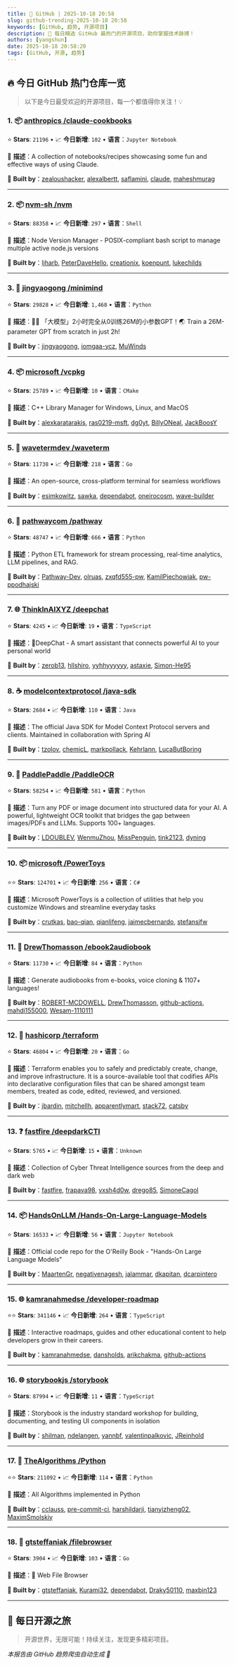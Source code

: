 ```yaml
---
title: 🚀 GitHub | 2025-10-18 20:58
slug: github-trending-2025-10-18 20:58
keywords: [GitHub, 趋势, 开源项目]
description: 🌟 每日精选 GitHub 最热门的开源项目，助你掌握技术脉搏！
authors: [yangshun]
date: 2025-10-18 20:58:20
tags: [GitHub, 开源, 趋势]
---
```


## 🔥 今日 GitHub 热门仓库一览

> 以下是今日最受欢迎的开源项目，每一个都值得你关注！💡

### 1. 📦 [anthropics /claude-cookbooks](https://github.com/anthropics/claude-cookbooks)

⭐ **Stars**: `21196`   •   📈 **今日新增**: `102`   •   **语言**：`Jupyter Notebook`

📝 **描述**：A collection of notebooks/recipes showcasing some fun and effective ways of using Claude.

🤝 **Built by**：[zealoushacker](https://github.com/zealoushacker), [alexalbertt](https://github.com/alexalbertt), [saflamini](https://github.com/saflamini), [claude](https://github.com/claude), [maheshmurag](https://github.com/maheshmurag)

---

### 2. 📦 [nvm-sh /nvm](https://github.com/nvm-sh/nvm)

⭐ **Stars**: `88358`   •   📈 **今日新增**: `297`   •   **语言**：`Shell`

📝 **描述**：Node Version Manager - POSIX-compliant bash script to manage multiple active node.js versions

🤝 **Built by**：[ljharb](https://github.com/ljharb), [PeterDaveHello](https://github.com/PeterDaveHello), [creationix](https://github.com/creationix), [koenpunt](https://github.com/koenpunt), [lukechilds](https://github.com/lukechilds)

---

### 3. 🐍 [jingyaogong /minimind](https://github.com/jingyaogong/minimind)

⭐ **Stars**: `29828`   •   📈 **今日新增**: `1,468`   •   **语言**：`Python`

📝 **描述**：🚀🚀 「大模型」2小时完全从0训练26M的小参数GPT！🌏 Train a 26M-parameter GPT from scratch in just 2h!

🤝 **Built by**：[jingyaogong](https://github.com/jingyaogong), [iomgaa-ycz](https://github.com/iomgaa-ycz), [MuWinds](https://github.com/MuWinds)

---

### 4. 📦 [microsoft /vcpkg](https://github.com/microsoft/vcpkg)

⭐ **Stars**: `25789`   •   📈 **今日新增**: `10`   •   **语言**：`CMake`

📝 **描述**：C++ Library Manager for Windows, Linux, and MacOS

🤝 **Built by**：[alexkaratarakis](https://github.com/alexkaratarakis), [ras0219-msft](https://github.com/ras0219-msft), [dg0yt](https://github.com/dg0yt), [BillyONeal](https://github.com/BillyONeal), [JackBoosY](https://github.com/JackBoosY)

---

### 5. 🚦 [wavetermdev /waveterm](https://github.com/wavetermdev/waveterm)

⭐ **Stars**: `11738`   •   📈 **今日新增**: `218`   •   **语言**：`Go`

📝 **描述**：An open-source, cross-platform terminal for seamless workflows

🤝 **Built by**：[esimkowitz](https://github.com/esimkowitz), [sawka](https://github.com/sawka), [dependabot](https://github.com/dependabot), [oneirocosm](https://github.com/oneirocosm), [wave-builder](https://github.com/wave-builder)

---

### 6. 🐍 [pathwaycom /pathway](https://github.com/pathwaycom/pathway)

⭐ **Stars**: `48747`   •   📈 **今日新增**: `666`   •   **语言**：`Python`

📝 **描述**：Python ETL framework for stream processing, real-time analytics, LLM pipelines, and RAG.

🤝 **Built by**：[Pathway-Dev](https://github.com/Pathway-Dev), [olruas](https://github.com/olruas), [zxqfd555-pw](https://github.com/zxqfd555-pw), [KamilPiechowiak](https://github.com/KamilPiechowiak), [pw-ppodhajski](https://github.com/pw-ppodhajski)

---

### 7. 🌐 [ThinkInAIXYZ /deepchat](https://github.com/ThinkInAIXYZ/deepchat)

⭐ **Stars**: `4245`   •   📈 **今日新增**: `19`   •   **语言**：`TypeScript`

📝 **描述**：🐬DeepChat - A smart assistant that connects powerful AI to your personal world

🤝 **Built by**：[zerob13](https://github.com/zerob13), [hllshiro](https://github.com/hllshiro), [yyhhyyyyyy](https://github.com/yyhhyyyyyy), [astaxie](https://github.com/astaxie), [Simon-He95](https://github.com/Simon-He95)

---

### 8. ☕ [modelcontextprotocol /java-sdk](https://github.com/modelcontextprotocol/java-sdk)

⭐ **Stars**: `2684`   •   📈 **今日新增**: `110`   •   **语言**：`Java`

📝 **描述**：The official Java SDK for Model Context Protocol servers and clients. Maintained in collaboration with Spring AI

🤝 **Built by**：[tzolov](https://github.com/tzolov), [chemicL](https://github.com/chemicL), [markpollack](https://github.com/markpollack), [Kehrlann](https://github.com/Kehrlann), [LucaButBoring](https://github.com/LucaButBoring)

---

### 9. 🐍 [PaddlePaddle /PaddleOCR](https://github.com/PaddlePaddle/PaddleOCR)

⭐ **Stars**: `58254`   •   📈 **今日新增**: `581`   •   **语言**：`Python`

📝 **描述**：Turn any PDF or image document into structured data for your AI. A powerful, lightweight OCR toolkit that bridges the gap between images/PDFs and LLMs. Supports 100+ languages.

🤝 **Built by**：[LDOUBLEV](https://github.com/LDOUBLEV), [WenmuZhou](https://github.com/WenmuZhou), [MissPenguin](https://github.com/MissPenguin), [tink2123](https://github.com/tink2123), [dyning](https://github.com/dyning)

---

### 10. 📦 [microsoft /PowerToys](https://github.com/microsoft/PowerToys)

⭐⭐ **Stars**: `124701`   •   📈 **今日新增**: `256`   •   **语言**：`C#`

📝 **描述**：Microsoft PowerToys is a collection of utilities that help you customize Windows and streamline everyday tasks

🤝 **Built by**：[crutkas](https://github.com/crutkas), [bao-qian](https://github.com/bao-qian), [qianlifeng](https://github.com/qianlifeng), [jaimecbernardo](https://github.com/jaimecbernardo), [stefansjfw](https://github.com/stefansjfw)

---

### 11. 🐍 [DrewThomasson /ebook2audiobook](https://github.com/DrewThomasson/ebook2audiobook)

⭐ **Stars**: `11730`   •   📈 **今日新增**: `84`   •   **语言**：`Python`

📝 **描述**：Generate audiobooks from e-books, voice cloning & 1107+ languages!

🤝 **Built by**：[ROBERT-MCDOWELL](https://github.com/ROBERT-MCDOWELL), [DrewThomasson](https://github.com/DrewThomasson), [github-actions](https://github.com/github-actions), [mahdi155000](https://github.com/mahdi155000), [Wesam-1110111](https://github.com/Wesam-1110111)

---

### 12. 🚦 [hashicorp /terraform](https://github.com/hashicorp/terraform)

⭐ **Stars**: `46804`   •   📈 **今日新增**: `20`   •   **语言**：`Go`

📝 **描述**：Terraform enables you to safely and predictably create, change, and improve infrastructure. It is a source-available tool that codifies APIs into declarative configuration files that can be shared amongst team members, treated as code, edited, reviewed, and versioned.

🤝 **Built by**：[jbardin](https://github.com/jbardin), [mitchellh](https://github.com/mitchellh), [apparentlymart](https://github.com/apparentlymart), [stack72](https://github.com/stack72), [catsby](https://github.com/catsby)

---

### 13. ❓ [fastfire /deepdarkCTI](https://github.com/fastfire/deepdarkCTI)

⭐ **Stars**: `5765`   •   📈 **今日新增**: `15`   •   **语言**：`Unknown`

📝 **描述**：Collection of Cyber Threat Intelligence sources from the deep and dark web

🤝 **Built by**：[fastfire](https://github.com/fastfire), [frapava98](https://github.com/frapava98), [vxsh4d0w](https://github.com/vxsh4d0w), [drego85](https://github.com/drego85), [SimoneCagol](https://github.com/SimoneCagol)

---

### 14. 📦 [HandsOnLLM /Hands-On-Large-Language-Models](https://github.com/HandsOnLLM/Hands-On-Large-Language-Models)

⭐ **Stars**: `16533`   •   📈 **今日新增**: `56`   •   **语言**：`Jupyter Notebook`

📝 **描述**：Official code repo for the O'Reilly Book - "Hands-On Large Language Models"

🤝 **Built by**：[MaartenGr](https://github.com/MaartenGr), [negativenagesh](https://github.com/negativenagesh), [jalammar](https://github.com/jalammar), [dkapitan](https://github.com/dkapitan), [dcarpintero](https://github.com/dcarpintero)

---

### 15. 🌐 [kamranahmedse /developer-roadmap](https://github.com/kamranahmedse/developer-roadmap)

⭐⭐ **Stars**: `341146`   •   📈 **今日新增**: `264`   •   **语言**：`TypeScript`

📝 **描述**：Interactive roadmaps, guides and other educational content to help developers grow in their careers.

🤝 **Built by**：[kamranahmedse](https://github.com/kamranahmedse), [dansholds](https://github.com/dansholds), [arikchakma](https://github.com/arikchakma), [github-actions](https://github.com/github-actions)

---

### 16. 🌐 [storybookjs /storybook](https://github.com/storybookjs/storybook)

⭐ **Stars**: `87994`   •   📈 **今日新增**: `11`   •   **语言**：`TypeScript`

📝 **描述**：Storybook is the industry standard workshop for building, documenting, and testing UI components in isolation

🤝 **Built by**：[shilman](https://github.com/shilman), [ndelangen](https://github.com/ndelangen), [yannbf](https://github.com/yannbf), [valentinpalkovic](https://github.com/valentinpalkovic), [JReinhold](https://github.com/JReinhold)

---

### 17. 🐍 [TheAlgorithms /Python](https://github.com/TheAlgorithms/Python)

⭐⭐ **Stars**: `211092`   •   📈 **今日新增**: `114`   •   **语言**：`Python`

📝 **描述**：All Algorithms implemented in Python

🤝 **Built by**：[cclauss](https://github.com/cclauss), [pre-commit-ci](https://github.com/pre-commit-ci), [harshildarji](https://github.com/harshildarji), [tianyizheng02](https://github.com/tianyizheng02), [MaximSmolskiy](https://github.com/MaximSmolskiy)

---

### 18. 🚦 [gtsteffaniak /filebrowser](https://github.com/gtsteffaniak/filebrowser)

⭐ **Stars**: `3904`   •   📈 **今日新增**: `103`   •   **语言**：`Go`

📝 **描述**：📂 Web File Browser

🤝 **Built by**：[gtsteffaniak](https://github.com/gtsteffaniak), [Kurami32](https://github.com/Kurami32), [dependabot](https://github.com/dependabot), [Draky50110](https://github.com/Draky50110), [maxbin123](https://github.com/maxbin123)

---

## 🌈 每日开源之旅

> 开源世界，无限可能！持续关注，发现更多精彩项目。

*本报告由 GitHub 趋势爬虫自动生成 🤖*
